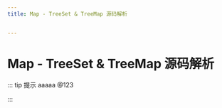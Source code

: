 ```yaml
---
title: Map - TreeSet & TreeMap 源码解析


---
```


# Map - TreeSet & TreeMap 源码解析

::: tip 提示
aaaaa @123

:::